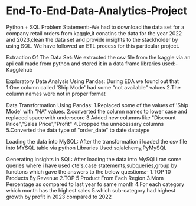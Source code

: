 # End-To-End-Data-Analytics-Project
Python + SQL
Problem Statement:-We had to download the data set for a company retail orders from kaggle,it conatins the data for the year 2022 and 2023,clean the data set  and provide insights to the stackholder by using SQL. We have followed an ETL process for this particular project.

Extraction Of The Data Set:
We extracted the csv file from the kaggle via an api call made from python and stored it in a data frame
libraries used:-Kagglehub

Exploratory Data Analysis Using Pandas:
During EDA we found out that 
1.One column called 'Ship Mode' had some "not available" values
2.The column names were not in proper format

Data Transformation Using Pandas:
1.Replaced some of the values of 'Ship Mode' with "NA" values.
2.converted the column names to lower case and replaced space with underscore
3.Added new columns like "Discount Price","Sales Price","Profit"
4.Dropped the unnecessary columns
5.Converted the data type of "order_date" to date datatype

Loading the data into MySQL:
After the transformation i loaded the csv file into MYSQL table via python
Libraries Used:sqlalchemy,PyMySQL

Generating Insights in SQL:
After loading the data into MySQl i ran some queries where i have used cte's,case statements,subqueries,group by functons which gave the answers to the below questions:-
1.TOP 10 Products By Revenue
2.TOP 5 Product From Each Region
3.Mom Percentage as compared to last year fo same month
4.For each category which month has the highest sales
5.which sub-category had highest growth by profit in 2023 compared to 2022

